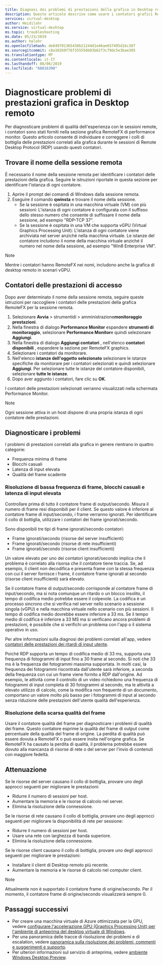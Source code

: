 ```yaml
---
title: Diagnosi dei problemi di prestazioni della grafica in Desktop remoto-Azure
description: Questo articolo descrive come usare i contatori grafici RemoteFX nelle sessioni Remote Desktop Protocol per diagnosticare problemi di prestazioni con la grafica nel desktop virtuale di Windows.
services: virtual-desktop
author: Heidilohr
ms.service: virtual-desktop
ms.topic: troubleshooting
ms.date: 05/23/2019
ms.author: helohr
ms.openlocfilehash: de849701365438b21244d1e46ae657495d16c307
ms.sourcegitcommit: c8a102b9f76f355556b03b62f3c79dc5e3bae305
ms.translationtype: MT
ms.contentlocale: it-IT
ms.lasthandoff: 08/06/2019
ms.locfileid: "68816398"
---
```

# <a name="diagnose-graphics-performance-issues-in-remote-desktop"></a>Diagnosticare problemi di prestazioni grafica in Desktop remoto

Per diagnosticare problemi di qualità dell'esperienza con le sessioni remote, i contatori sono stati forniti nella sezione grafica RemoteFX di performance monitor. Questo articolo consente di individuare e correggere i colli di bottiglia delle prestazioni correlati alla grafica durante le sessioni di Remote Desktop Protocol (RDP) usando questi contatori.

## <a name="find-your-remote-session-name"></a>Trovare il nome della sessione remota

È necessario il nome della sessione remota per identificare i contatori delle prestazioni della grafica. Seguire le istruzioni riportate in questa sezione per identificare l'istanza di ogni contatore.

1. Aprire il prompt dei comandi di Windows dalla sessione remota.
2. Eseguire il comando **qwinsta** e trovare il nome della sessione.
    - Se la sessione è ospitata in una macchina virtuale (VM) con più sessioni: L'istanza di ogni contatore è configurata con il suffisso dello stesso numero che consente di suffissare il nome della sessione, ad esempio "RDP-TCP 37".
    - Se la sessione è ospitata in una VM che supporta vGPU (Virtual Graphics Processing Unit): L'istanza di ogni contatore viene archiviata nel server anziché nella macchina virtuale. Le istanze del contatore includono il nome della macchina virtuale anziché il numero nel nome della sessione, ad esempio "Win8 Enterprise VM".

>[!NOTE]
> Mentre i contatori hanno RemoteFX nei nomi, includono anche la grafica di desktop remoto in scenari vGPU.

## <a name="access-performance-counters"></a>Contatori delle prestazioni di accesso

Dopo aver determinato il nome della sessione remota, seguire queste istruzioni per raccogliere i contatori delle prestazioni della grafica RemoteFX per la sessione remota.

1. Selezionare **Avvia** > strumentidi > amministrazione**monitoraggio prestazioni**.
2. Nella finestra di dialogo **Performance Monitor** espandere **strumenti di monitoraggio**, selezionare **Performance Monitor**e quindi selezionare **Aggiungi**.
3. Nella finestra di dialogo **Aggiungi contatori** , nell'elenco **contatori disponibili** , espandere la sezione per RemoteFX graphics.
4. Selezionare i contatori da monitorare.
5. Nell'elenco **istanze dell'oggetto selezionato** selezionare le istanze specifiche da monitorare per i contatori selezionati e quindi selezionare **Aggiungi**. Per selezionare tutte le istanze del contatore disponibili, selezionare **tutte le istanze**.
6. Dopo aver aggiunto i contatori, fare clic su **OK**.

I contatori delle prestazioni selezionati verranno visualizzati nella schermata Performance Monitor.

>[!NOTE]
>Ogni sessione attiva in un host dispone di una propria istanza di ogni contatore delle prestazioni.

## <a name="diagnose-issues"></a>Diagnosticare i problemi

I problemi di prestazioni correlati alla grafica in genere rientrano in quattro categorie:

- Frequenza minima di frame
- Blocchi casuali
- Latenza di input elevata
- Qualità del frame scadente

### <a name="addressing-low-frame-rate-random-stalls-and-high-input-latency"></a>Risoluzione di bassa frequenza di frame, blocchi casuali e latenza di input elevata

Controllare prima di tutto il contatore frame di output/secondo. Misura il numero di frame resi disponibili per il client. Se questo valore è inferiore al contatore frame di input/secondo, i frame verranno ignorati. Per identificare il collo di bottiglia, utilizzare i contatori dei frame ignorati/secondo.

Sono disponibili tre tipi di frame ignorati/secondo contatori:

- Frame ignorati/secondo (risorse del server insufficienti)
- Frame ignorati/secondo (risorse di rete insufficienti)
- Frame ignorati/secondo (risorse client insufficienti)

Un valore elevato per uno dei contatori ignorati/secondo implica che il problema è correlato alla risorsa che il contatore tiene traccia. Se, ad esempio, il client non decodifica e presenta frame con la stessa frequenza con cui il server fornisce i frame, il contatore frame ignorati al secondo (risorse client insufficienti) sarà elevato.

Se il contatore frame di output/secondo corrisponde al contatore frame di input/secondo, ma si nota comunque un ritardo o un blocco insolito, il tempo di codifica medio potrebbe essere il colpevole. La codifica è un processo sincrono che si verifica nel server nello scenario a sessione singola (vGPU) e nella macchina virtuale nello scenario con più sessioni. Il tempo di codifica medio dovrebbe essere inferiore a 33 ms. Se il tempo medio di codifica è inferiore a 33 MS ma si verificano ancora problemi di prestazioni, è possibile che si verifichi un problema con l'app o il sistema operativo in uso.

Per altre informazioni sulla diagnosi dei problemi correlati all'app, vedere [contatori delle prestazioni dei ritardi di input utente](https://docs.microsoft.com/windows-server/remote/remote-desktop-services/rds-rdsh-performance-counters).

Poiché RDP supporta un tempo di codifica medio di 33 ms, supporta una frequenza di fotogrammi di input fino a 30 frame al secondo. Si noti che 33 ms è la frequenza dei fotogrammi massima supportata. In molti casi, la frequenza dei fotogrammi riscontrata dall'utente sarà inferiore, a seconda della frequenza con cui un frame viene fornito a RDP dall'origine. Ad esempio, le attività come il controllo di un video richiedono una frequenza di fotogrammi di input completa di 30 fotogrammi al secondo, ma le attività a elevato utilizzo di calcolo, come la modifica non frequente di un documento, comportano un valore molto più basso per i fotogrammi di input al secondo senza riduzione delle prestazioni dell'utente qualità dell'esperienza.

### <a name="addressing-poor-frame-quality"></a>Risoluzione della scarsa qualità del frame

Usare il contatore qualità del frame per diagnosticare i problemi di qualità dei frame. Questo contatore esprime la qualità del frame di output come percentuale della qualità del frame di origine. La perdita di qualità può essere dovuta a RemoteFX o può essere insita nell'origine grafica. Se RemoteFX ha causato la perdita di qualità, il problema potrebbe essere dovuto alla mancanza di risorse di rete o del server per l'invio di contenuti con maggiore fedeltà.

## <a name="mitigation"></a>Attenuazione

Se le risorse del server causano il collo di bottiglia, provare uno degli approcci seguenti per migliorare le prestazioni:

- Ridurre il numero di sessioni per host.
- Aumentare la memoria e le risorse di calcolo nel server.
- Elimina la risoluzione della connessione.

Se le risorse di rete causano il collo di bottiglia, provare uno degli approcci seguenti per migliorare la disponibilità di rete per sessione:

- Ridurre il numero di sessioni per host.
- Usare una rete con larghezza di banda superiore.
- Elimina la risoluzione della connessione.

Se le risorse client causano il collo di bottiglia, provare uno degli approcci seguenti per migliorare le prestazioni:

- Installare il client di Desktop remoto più recente.
- Aumentare la memoria e le risorse di calcolo nel computer client.

> [!NOTE]
> Attualmente non è supportato il contatore frame di origine/secondo. Per il momento, il contatore frame di origine/secondo visualizzerà sempre 0.

## <a name="next-steps"></a>Passaggi successivi

- Per creare una macchina virtuale di Azure ottimizzata per la GPU, vedere [configurare l'accelerazione GPU (Graphics Processing Unit) per l'ambiente di anteprima del desktop virtuale di Windows](https://docs.microsoft.com/azure/virtual-desktop/configure-vm-gpu).
- Per una panoramica delle tracce di risoluzione dei problemi e di escalation, vedere [panoramica sulla risoluzione dei problemi, commenti e suggerimenti e supporto](https://docs.microsoft.com/azure/virtual-desktop/troubleshoot-set-up-overview).
- Per ulteriori informazioni sul servizio di anteprima, vedere [ambiente Windows Desktop Preview](https://docs.microsoft.com/azure/virtual-desktop/environment-setup).
